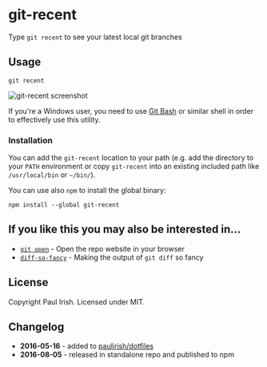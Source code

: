 # git-recent

Type `git recent` to see your latest local git branches

## Usage

    git recent


![git-recent screenshot](https://cloud.githubusercontent.com/assets/39191/17446638/039d4cee-5aff-11e6-9e11-4294f0020513.png)

If you're a Windows user, you need to use [Git Bash](https://git-scm.com/downloads) or similar shell in order to effectively use this utility. 

### Installation

You can add the `git-recent` location to your path (e.g. add the directory to your `PATH` environment
or copy `git-recent` into an existing included path like `/usr/local/bin` or `~/bin/`).

You can use also `npm` to install the global binary:

    npm install --global git-recent

## If you like this you may also be interested in...

- [`git open`](https://github.com/paulirish/git-open) - Open the repo website in your browser
- [`diff-so-fancy`](https://github.com/so-fancy/diff-so-fancy/) - Making the output of `git diff` so fancy

## License

Copyright Paul Irish. Licensed under MIT.


## Changelog

- **2016-05-16** - added to [paulirish/dotfiles](https://github.com/paulirish/dotfiles/commit/1ca1ff760832af558447145fa2a367046b1829d2)
- **2016-08-05** - released in standalone repo and published to npm
